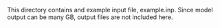 This directory contains and example input file, example.inp.  Since model output can be many GB, output files are not included here.
